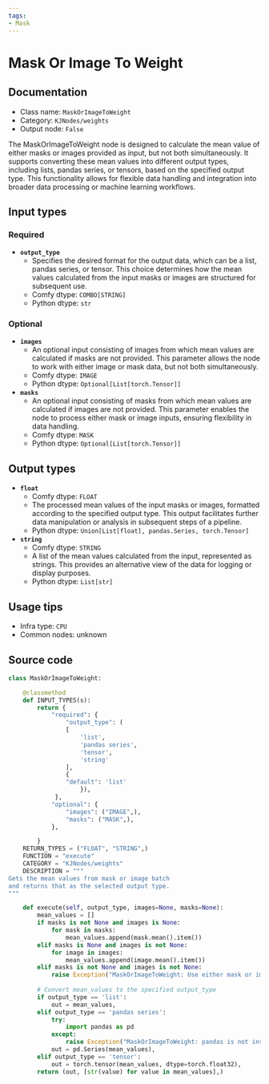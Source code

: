 ```yaml
---
tags:
- Mask
---
```


# Mask Or Image To Weight
## Documentation
- Class name: `MaskOrImageToWeight`
- Category: `KJNodes/weights`
- Output node: `False`

The MaskOrImageToWeight node is designed to calculate the mean value of either masks or images provided as input, but not both simultaneously. It supports converting these mean values into different output types, including lists, pandas series, or tensors, based on the specified output type. This functionality allows for flexible data handling and integration into broader data processing or machine learning workflows.
## Input types
### Required
- **`output_type`**
    - Specifies the desired format for the output data, which can be a list, pandas series, or tensor. This choice determines how the mean values calculated from the input masks or images are structured for subsequent use.
    - Comfy dtype: `COMBO[STRING]`
    - Python dtype: `str`
### Optional
- **`images`**
    - An optional input consisting of images from which mean values are calculated if masks are not provided. This parameter allows the node to work with either image or mask data, but not both simultaneously.
    - Comfy dtype: `IMAGE`
    - Python dtype: `Optional[List[torch.Tensor]]`
- **`masks`**
    - An optional input consisting of masks from which mean values are calculated if images are not provided. This parameter enables the node to process either mask or image inputs, ensuring flexibility in data handling.
    - Comfy dtype: `MASK`
    - Python dtype: `Optional[List[torch.Tensor]]`
## Output types
- **`float`**
    - Comfy dtype: `FLOAT`
    - The processed mean values of the input masks or images, formatted according to the specified output type. This output facilitates further data manipulation or analysis in subsequent steps of a pipeline.
    - Python dtype: `Union[List[float], pandas.Series, torch.Tensor]`
- **`string`**
    - Comfy dtype: `STRING`
    - A list of the mean values calculated from the input, represented as strings. This provides an alternative view of the data for logging or display purposes.
    - Python dtype: `List[str]`
## Usage tips
- Infra type: `CPU`
- Common nodes: unknown


## Source code
```python
class MaskOrImageToWeight:

    @classmethod
    def INPUT_TYPES(s):
        return {
            "required": {
                "output_type": (
                [   
                    'list',
                    'pandas series',
                    'tensor',
                    'string'
                ],
                {
                "default": 'list'
                    }),
             },
            "optional": {
                "images": ("IMAGE",),
                "masks": ("MASK",),                
            },

        }
    RETURN_TYPES = ("FLOAT", "STRING",)
    FUNCTION = "execute"
    CATEGORY = "KJNodes/weights"
    DESCRIPTION = """
Gets the mean values from mask or image batch  
and returns that as the selected output type.   
"""

    def execute(self, output_type, images=None, masks=None):
        mean_values = []
        if masks is not None and images is None:
            for mask in masks:
                mean_values.append(mask.mean().item())
        elif masks is None and images is not None:
            for image in images:
                mean_values.append(image.mean().item())
        elif masks is not None and images is not None:
            raise Exception("MaskOrImageToWeight: Use either mask or image input only.")
                  
        # Convert mean_values to the specified output_type
        if output_type == 'list':
            out = mean_values,
        elif output_type == 'pandas series':
            try:
                import pandas as pd
            except:
                raise Exception("MaskOrImageToWeight: pandas is not installed. Please install pandas to use this output_type")
            out = pd.Series(mean_values),
        elif output_type == 'tensor':
            out = torch.tensor(mean_values, dtype=torch.float32),
        return (out, [str(value) for value in mean_values],)

```

